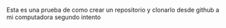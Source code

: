 Esta es una prueba de como crear un repositorio y clonarlo desde github a mi computadora segundo intento

